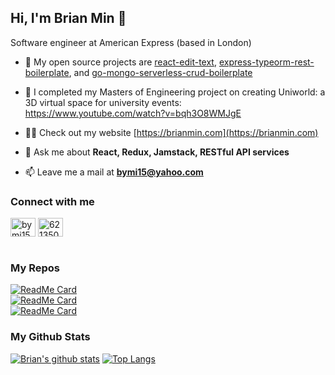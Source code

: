 ## Hi, I'm Brian Min 👋
Software engineer at American Express (based in London)

- 🔭 My open source projects are [react-edit-text](https://github.com/bymi15/react-edit-text), [express-typeorm-rest-boilerplate](https://github.com/bymi15/express-typeorm-rest-boilerplate), and [go-mongo-serverless-crud-boilerplate](https://github.com/bymi15/go-mongo-serverless-crud-boilerplate)

- 🌱 I completed my Masters of Engineering project on creating Uniworld: a 3D virtual space for university events:<br>
   https://www.youtube.com/watch?v=bqh3O8WMJgE

- 👨‍💻 Check out my website [https://brianmin.com](https://brianmin.com)

- 💬 Ask me about **React, Redux, Jamstack, RESTful API services**

- 📫 Leave me a mail at **bymi15@yahoo.com**

### Connect with me

<a href="https://linkedin.com/in/bymi15" target="blank"><img align="center" src="https://cdn.jsdelivr.net/npm/simple-icons@3.0.1/icons/linkedin.svg" alt="bymi15" height="30" width="40" /></a>
<a href="https://stackoverflow.com/users/6213508" target="blank"><img align="center" src="https://cdn.jsdelivr.net/npm/simple-icons@3.0.1/icons/stackoverflow.svg" alt="6213508" height="30" width="40" /></a>
<br/><br/>

### My Repos

[![ReadMe Card](https://github-readme-stats.vercel.app/api/pin/?username=bymi15&repo=express-typeorm-rest-boilerplate&theme=react)](https://github.com/bymi15/express-typeorm-rest-boilerplate)
<br/>
[![ReadMe Card](https://github-readme-stats.vercel.app/api/pin/?username=bymi15&repo=react-edit-text&theme=react)](https://github.com/bymi15/react-edit-text)
<br/>
[![ReadMe Card](https://github-readme-stats.vercel.app/api/pin/?username=bymi15&repo=uniworldsrc&theme=react)](https://github.com/bymi15/uniworldsrc)


### My Github Stats

[![Brian's github stats](https://github-readme-stats.vercel.app/api?username=bymi15&show_icons=true&theme=react)](https://github.com/bymi15)
[![Top Langs](https://github-readme-stats.vercel.app/api/top-langs/?username=bymi15&layout=compact&theme=react&langs_count=7&hide=CSS,ShaderLab)](https://github.com/bymi15)
